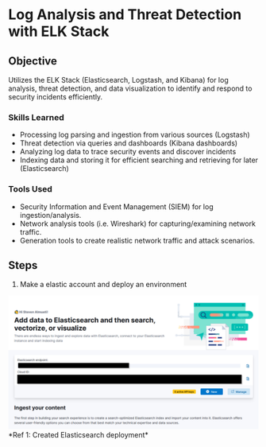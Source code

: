 # Log Analysis and Threat Detection with ELK Stack

## Objective
Utilizes the ELK Stack (Elasticsearch, Logstash, and Kibana) for log analysis, threat detection, and data visualization to identify and respond to security incidents efficiently.

### Skills Learned
- Processing log parsing and ingestion from various sources (Logstash)
- Threat detection via queries and dashboards (Kibana dashboards)
- Analyzing log data to trace security events and discover incidents
- Indexing data and storing it for efficient searching and retrieving for later (Elasticsearch)

### Tools Used
- Security Information and Event Management (SIEM) for log ingestion/analysis.
- Network analysis tools (i.e. Wireshark) for capturing/examining network traffic.
- Generation tools to create realistic network traffic and attack scenarios.

## Steps

1. Make a elastic account and deploy an environment
<img src="https://raw.githubusercontent.com/scalmueti/Log-Analysis-and-Threat-Detection-with-ELK-Stack/refs/heads/main/Screenshots/Step%201_Make%20elastic%20Account.png">
*Ref 1: Created Elasticsearch deployment*
